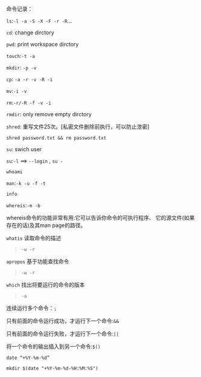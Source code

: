 命令记录：

`ls`:`-l -a -S -X -F -r -R`...

`cd`: change dirctory

`pwd`: print workspace dirctory

`touch`:`-t -a`

`mkdir`: `-p -v`

`cp`: `-a -r -v -R -i`

`mv`:`-i -v`

`rm`:`-r/-R -f -v -i`

`rmdir`: only remove empty dirctory

`shred`: 重写文件25次。[私密文件删除前执行，可以防止泄密]

`shred password.txt && rm password.txt`

`su`: swich user

`su`:`-l` ==> `--login` , `su -`

`whoami`

`man`:`-k -u -f -t`

`info`

`whereis`:`-m -b`

whereis命令的功能非常有用:它可以告诉你命令的可执行程序、 它的源文件(如果存在的话)及其man page的路径。

`whatis` 读取命令的描述
> `-w -r`

`apropos` 基于功能查找命令
> `-w -r`

`which` 找出将要运行的命令的版本
> `-a`

连续运行多个命令：`;`

只有前面的命令运行成功，才运行下一个命令:`&&`

只有前面的命令运行失败，才运行下一个命令:`||`

将一个命令的输出插入到另一个命令:`$()`

`date “+%Y-%m-%d”`

`mkdir $(date "+%Y-%m-%d-%H:%M:%S")`

